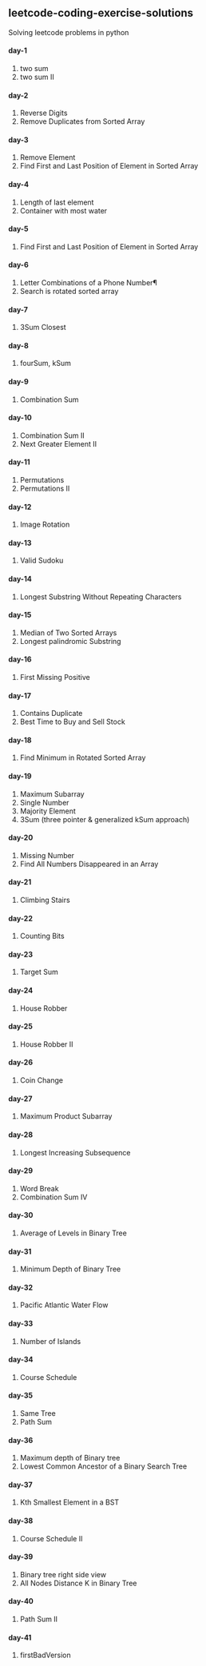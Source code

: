 ## leetcode-coding-exercise-solutions
Solving leetcode problems in python

#### day-1
1. two sum
2. two sum II

#### day-2
1. Reverse Digits
2. Remove Duplicates from Sorted Array

#### day-3
1. Remove Element
2. Find First and Last Position of Element in Sorted Array

#### day-4
1. Length of last element
2. Container with most water

#### day-5
1. Find First and Last Position of Element in Sorted Array

#### day-6
1. Letter Combinations of a Phone Number¶
2. Search is rotated sorted array

#### day-7
1. 3Sum Closest

#### day-8
1. fourSum, kSum

#### day-9
1. Combination Sum

#### day-10
1. Combination Sum II
2. Next Greater Element II

#### day-11
1. Permutations
2. Permutations II

#### day-12
1. Image Rotation

#### day-13
1. Valid Sudoku

#### day-14
1. Longest Substring Without Repeating Characters

#### day-15
1. Median of Two Sorted Arrays
2. Longest palindromic Substring

#### day-16
1. First Missing Positive

#### day-17
1. Contains Duplicate
2. Best Time to Buy and Sell Stock

#### day-18
1. Find Minimum in Rotated Sorted Array

#### day-19
1. Maximum Subarray
2. Single Number
3. Majority Element
4. 3Sum (three pointer & generalized kSum approach)

#### day-20
1. Missing Number
2. Find All Numbers Disappeared in an Array

#### day-21
1. Climbing Stairs

#### day-22
1. Counting Bits

#### day-23
1. Target Sum

#### day-24
1. House Robber

#### day-25
1. House Robber II

#### day-26
1. Coin Change

#### day-27
1. Maximum Product Subarray

#### day-28
1. Longest Increasing Subsequence

#### day-29
1. Word Break
2. Combination Sum IV

#### day-30
1. Average of Levels in Binary Tree

#### day-31
1. Minimum Depth of Binary Tree

#### day-32
1. Pacific Atlantic Water Flow

#### day-33
1. Number of Islands

#### day-34
1. Course Schedule

#### day-35
1. Same Tree
2. Path Sum

#### day-36
1. Maximum depth of Binary tree
2. Lowest Common Ancestor of a Binary Search Tree

#### day-37
1. Kth Smallest Element in a BST

#### day-38
1. Course Schedule II

#### day-39
1. Binary tree right side view
2. All Nodes Distance K in Binary Tree

#### day-40
1. Path Sum II

#### day-41
1. firstBadVersion
